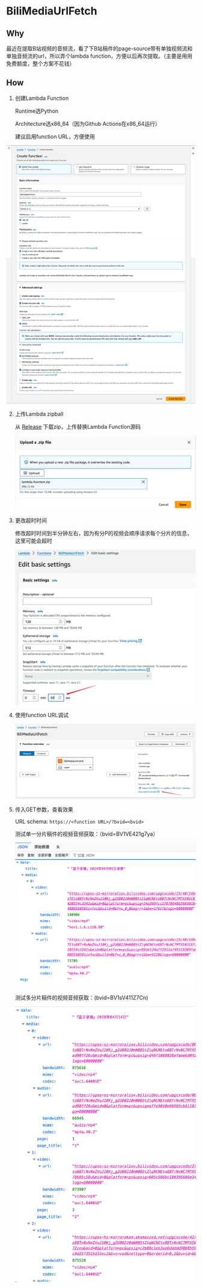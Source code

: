 # BiliMediaUrlFetch

## Why

最近在提取B站视频的音频流，看了下B站稿件的page-source带有单独视频流和单独音频流的url，所以弄个lambda function，方便以后再次提取。（主要是用用免费额度，整个方案不花钱）

## How

1. 创建Lambda Function
   
   Runtime选Python

   Architecture选x86_64（因为Github Actions在x86_64运行）

   建议启用function URL，方便使用

![create_lambda](./docs/create_lambda.png)

2. 上传Lambda zipball
   
   从 [Release](https://github.com/InJeCTrL/BiliMediaUrlFetch/releases/tag/Zipball) 下载zip，上传替换Lambda Function源码

   ![upload_source](./docs/upload_source.png)

3. 更改超时时间

    修改超时时间到半分钟左右，因为有分P的视频会顺序请求每个分片的信息，这里可能会超时

    ![exceed_time](./docs/exceed_time.png)

4. 使用function URL调试

    ![function_url](./docs/function_url.png)

5. 传入GET参数，查看效果

    URL schema: `https://<function URL>/?bvid=<bvid>`

    测试单一分片稿件的视频音频获取：（bvid=BV1VE421g7ya）

    ![test_single_page](./docs/test_single_page.png)

    测试多分片稿件的视频音频获取：(bvid=BV1sV411Z7Cn)

    ![test_multiple_pages](./docs/test_multiple_pages.png)